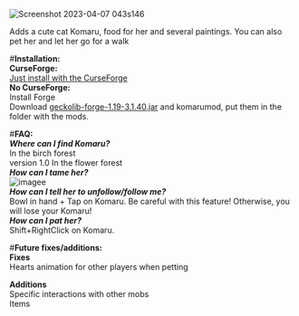 ![Screenshot 2023-04-07 043s146](https://user-images.githubusercontent.com/57834094/230614208-353a8ab5-12a1-4a96-9f89-b203280b61a8.png)

Adds a cute cat Komaru, food for her and several paintings. You can also pet her and let her go for a walk

#__Installation:__<br />
__CurseForge:__<br />
[Just install with the CurseForge](https://www.curseforge.com/minecraft/mc-mods/komaru-cat)<br />
__No CurseForge:__<br />
Install Forge<br />
Download [geckolib-forge-1.19-3.1.40.jar](https://www.curseforge.com/minecraft/mc-mods/geckolib/files/all?filter-status=1&filter-game-version=2020709689:7498) and komarumod, put them in the folder with the mods.

#__FAQ:__<br />
__*Where can I find Komaru?*__<br />
In the birch forest<br />
version 1.0 In the flower forest<br />
__*How can I tame her?*__<br />
![imagee](https://user-images.githubusercontent.com/57834094/230614259-a8132e9f-d6fa-41f3-96b1-a06a4c58240b.png)<br />
__*How can I tell her to unfollow/follow me?*__<br />
Bowl in hand + Tap on Komaru. Be careful with this feature! Otherwise, you will lose your Komaru!<br />
__*How can I pat her?*__<br />
Shift+RightClick on Komaru.


#__Future fixes/additions:__<br />
__Fixes__<br />
 Hearts animation for other players when petting

__Additions__<br />
Specific interactions with other mobs<br />
Items<br />
